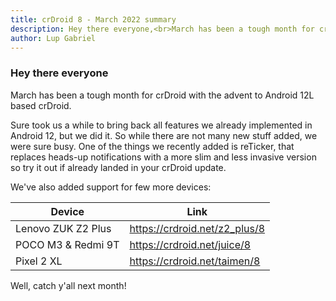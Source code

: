 ```yaml
---
title: crDroid 8 - March 2022 summary
description: Hey there everyone,<br>March has been a tough month for crDroid with...
author: Lup Gabriel
---
```

### Hey there everyone
March has been a tough month for crDroid with the advent to Android 12L based crDroid.

Sure took us a while to bring back all features we already implemented in Android 12, but we did it.
So while there are not many new stuff added, we were sure busy.
One of the things we recently added is reTicker, that replaces heads-up notifications with a more slim and less invasive version so try it out if already landed in your crDroid update.

We've also added support for few more devices:

| Device | Link |
| --- | --- |
| Lenovo ZUK Z2 Plus | <https://crdroid.net/z2_plus/8> |
| POCO M3 & Redmi 9T | <https://crdroid.net/juice/8> |
| Pixel 2 XL | <https://crdroid.net/taimen/8> |

Well, catch y'all next month!